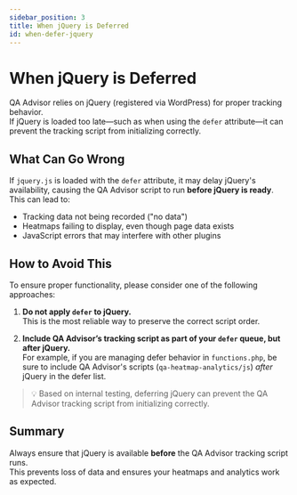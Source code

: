 ```yaml
---
sidebar_position: 3
title: When jQuery is Deferred
id: when-defer-jquery
---
```


# When jQuery is Deferred

QA Advisor relies on jQuery (registered via WordPress) for proper tracking behavior.  
If jQuery is loaded too late—such as when using the `defer` attribute—it can prevent the tracking script from initializing correctly.

## What Can Go Wrong

If `jquery.js` is loaded with the `defer` attribute, it may delay jQuery's availability, causing the QA Advisor script to run **before jQuery is ready**. This can lead to:

- Tracking data not being recorded ("no data")
- Heatmaps failing to display, even though page data exists
- JavaScript errors that may interfere with other plugins

## How to Avoid This

To ensure proper functionality, please consider one of the following approaches:

1. **Do not apply `defer` to jQuery.**  
   This is the most reliable way to preserve the correct script order.

2. **Include QA Advisor’s tracking script as part of your `defer` queue, but after jQuery.**  
   For example, if you are managing defer behavior in `functions.php`, be sure to include QA Advisor's scripts (`qa-heatmap-analytics/js`) *after* jQuery in the defer list.

> 💡 Based on internal testing, deferring jQuery can prevent the QA Advisor tracking script from initializing correctly.

## Summary

Always ensure that jQuery is available **before** the QA Advisor tracking script runs.  
This prevents loss of data and ensures your heatmaps and analytics work as expected.
